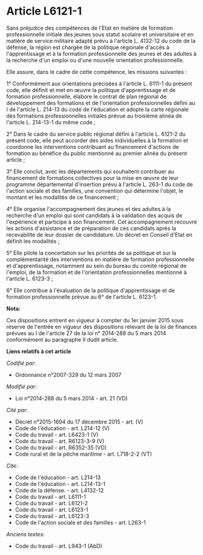 # Article L6121-1

Sans préjudice des compétences de l'Etat en matière de formation professionnelle initiale des jeunes sous statut scolaire et
universitaire et en matière de service militaire adapté prévu à l'article L. 4132-12 du code de la défense, la région est
chargée de la politique régionale d'accès à l'apprentissage et à la formation professionnelle des jeunes et des adultes à la
recherche d'un emploi ou d'une nouvelle orientation professionnelle. 

Elle assure, dans le cadre de cette compétence, les missions suivantes : 

1° Conformément aux orientations précisées à l'article L. 6111-1 du présent code, elle définit et met en œuvre la politique
d'apprentissage et de formation professionnelle, élabore le contrat de plan régional de développement des formations et de
l'orientation professionnelles défini au I de l'article L. 214-13 du code de l'éducation et adopte la carte régionale des
formations professionnelles initiales prévue au troisième alinéa de l'article L. 214-13-1 du même code ; 

2° Dans le cadre du service public régional défini à l'article L. 6121-2 du présent code, elle peut accorder des aides
individuelles à la formation et coordonne les interventions contribuant au financement d'actions de formation au bénéfice du
public mentionné au premier alinéa du présent article ; 

3° Elle conclut, avec les départements qui souhaitent contribuer au financement de formations collectives pour la mise en
œuvre de leur programme départemental d'insertion prévu à l'article L. 263-1 du code de l'action sociale et des familles, une
convention qui détermine l'objet, le montant et les modalités de ce financement ; 

4° Elle organise l'accompagnement des jeunes et des adultes à la recherche d'un emploi qui sont candidats à la validation des
acquis de l'expérience et participe à son financement. Cet accompagnement recouvre les actions d'assistance et de préparation
de ces candidats après la recevabilité de leur dossier de candidature. Un décret en Conseil d'Etat en définit les
modalités ; 

5° Elle pilote la concertation sur les priorités de sa politique et sur la complémentarité des interventions en matière de
formation professionnelle et d'apprentissage, notamment au sein du bureau du comité régional de l'emploi, de la formation et
de l'orientation professionnelles mentionné à l'article L. 6123-3 ; 

6° Elle contribue à l'évaluation de la politique d'apprentissage et de formation professionnelle prévue au 6° de l'article L.
6123-1.

**Nota:**

Ces dispositions entrent en vigueur à compter du 1er janvier 2015 sous réserve de l'entrée en vigueur des dispositions
relevant de la loi de finances prévues au I de l'article 27 de la loi n° 2014-288 du 5 mars 2014 conformément au paragraphe
II dudit article.

**Liens relatifs à cet article**

_Codifié par_:

  - Ordonnance n°2007-329 du 12 mars 2007

_Modifié par_:

  - Loi n°2014-288 du 5 mars 2014 - art. 21 (VD)

_Cité par_:

  - Décret n°2015-1694 du 17 décembre 2015 - art. (V)
  - Code de l'éducation - art. L214-12 (V)
  - Code du travail - art. L6423-1 (V)
  - Code du travail - art. R6123-3-9 (V)
  - Code du travail - art. R6352-35 (VD)
  - Code rural et de la pêche maritime - art. L718-2-2 (VT)

_Cite_:

  - Code de l'éducation - art. L214-13
  - Code de l'éducation - art. L214-13-1
  - Code de la défense. - art. L4132-12
  - Code du travail - art. L6111-1
  - Code du travail - art. L6121-2
  - Code du travail - art. L6123-1
  - Code du travail - art. L6123-3
  - Code de l'action sociale et des familles - art. L263-1

_Anciens textes_:

  - Code du travail - art. L943-1 (AbD)
